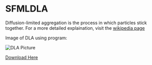 # SFMLDLA
Diffusion-limited aggregation is the process in which particles stick together.  For a more detailed explaination, visit the [wikipedia page](https://en.wikipedia.org/wiki/Diffusion-limited_aggregation)

Image of DLA using program:

![DLA Picture](https://camo.githubusercontent.com/5c242e83ff40bf88a6640e85e0ecc91ee9730bda/687474703a2f2f6765656f6f6e2e636f6d2f70726f6a656374732f696d616765732f646c612e706e67 "DLA Simulation")

[Download Here](http://geeoon.com/projects/dla/dla.rar)
